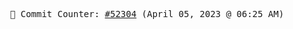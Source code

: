 <p align="center">
    <samp>
        📮 Commit Counter: <a href="https://github.com/Javascript-void0/Javascript-void0/commits/main">#52304</a> (April 05, 2023 @ 06:25 AM)
    </samp>
</p>